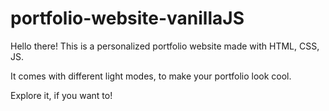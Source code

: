 # portfolio-website-vanillaJS
 
Hello there! This is a personalized portfolio website made with HTML, CSS, JS.

It comes with different light modes, to make your portfolio look cool.

Explore it, if you want to!
